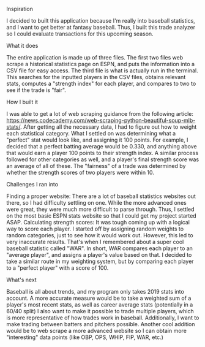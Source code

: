 Inspiration

I decided to built this application because I'm really into baseball statistics, and I want to get better at fantasy baseball. Thus, I built this trade analyzer so I could evaluate transactions for this upcoming season.

What it does

The entire application is made up of three files. The first two files web scrape a historical statistics page on ESPN, and puts the information into a CSV file for easy access. The third file is what is actually run in the terminal. This searches for the inputted players in the CSV files, obtains relevant stats, computes a "strength index" for each player, and compares to two to see if the trade is "fair".

How I built it

I was able to get a lot of web scraping guidance from the following article: https://news.codecademy.com/web-scraping-python-beautiful-soup-mlb-stats/. After getting all the necessary data, I had to figure out how to weight each statistical category. What I settled on was determining what a "perfect" stat would look like, and assigning it 100 points. For example, I decided that a perfect batting average would be 0.330, and anything above that would earn a player 100 points to their strength index. A similar process followed for other categories as well, and a player's final strength score was an average of all of these. The "fairness" of a trade was determined by whether the strength scores of two players were within 10.

Challenges I ran into

Finding a proper website: There are a lot of baseball statistics websites out there, so I had difficulty settling on one. While the more advanced ones were great, they were much more difficult to parse through. Thus, I settled on the most basic ESPN stats website so that I could get my project started ASAP.
Calculating strength scores: It was tough coming up with a logical way to score each player. I started off by assigning random weights to random categories, just to see how it would work out. However, this led to very inaccurate results. That's when I remembered about a super cool baseball statistic called "WAR". In short, WAR compares each player to an "average player", and assigns a player's value based on that. I decided to take a similar route in my weighting system, but by comparing each player to a "perfect player" with a score of 100.

What's next

Baseball is all about trends, and my program only takes 2019 stats into account. A more accurate measure would be to take a weighted sum of a player's most recent stats, as well as career average stats (potentially in a 60/40 split)
I also want to make it possible to trade multiple players, which is more representative of how trades work in baseball. Additionally, I want to make trading between batters and pitchers possible.
Another cool addition would be to web scrape a more advanced website so I can obtain more "interesting" data points (like OBP, OPS, WHIP, FIP, WAR, etc.)